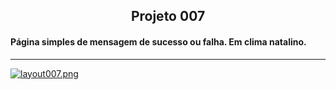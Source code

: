 <h2 align="center">Projeto 007</h2>

<h4>Página simples de mensagem de sucesso ou falha. Em clima natalino.</h4>

___

[![layout007.png](https://i.postimg.cc/jj0r8zs5/layout007.png)](https://postimg.cc/680Sq44J)